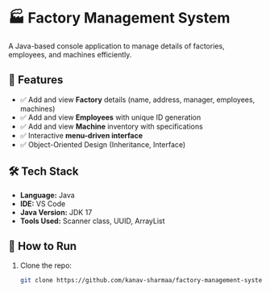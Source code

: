 # 🏭 Factory Management System

A Java-based console application to manage details of factories, employees, and machines efficiently.

## 📌 Features

- ✅ Add and view **Factory** details (name, address, manager, employees, machines)
- ✅ Add and view **Employees** with unique ID generation
- ✅ Add and view **Machine** inventory with specifications
- ✅ Interactive **menu-driven interface**
- ✅ Object-Oriented Design (Inheritance, Interface)

## 🛠️ Tech Stack

- **Language:** Java  
- **IDE:** VS Code  
- **Java Version:** JDK 17  
- **Tools Used:** Scanner class, UUID, ArrayList

## 🚀 How to Run

1. Clone the repo:
   ```bash
   git clone https://github.com/kanav-sharmaa/factory-management-system.git
